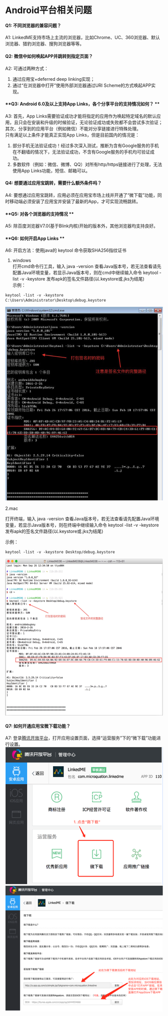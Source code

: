 # Android平台相关问题

#### **Q1: 不同浏览器的兼容问题？**

A1:  LinkedME支持市场上主流的浏览器，比如Chrome、UC、360浏览器、默认浏览器、猎豹浏览器、搜狗浏览器等等。

#### **Q2: 微信中如何唤起APP并跳转到指定页面？**

A2:  可通过两种方式：  
1. 通过应用宝+deferred deep linking实现；  
2. 通过“在浏览器中打开”使用外部浏览器通过URI Scheme的方式唤起APP实现。

#### **Q3: Android 6.0及以上支持App Links，各个分享平台的支持情况如何？ **

A3:  首先，App Links需要验证成功才能将指定的应用作为唤起特定域名的默认应用，且只会在安装和升级的时候验证，无论验证成功或失败都不会尝试多次验证； 其次，分享到的应用平台（例如微信）不能对分享链接进行特殊处理。  
只有满足以上条件才能真正实现App Links，但是目前国内的情况是：  
1. 部分手机无法验证成功！经过多次深入测试，推断为含有Google服务的手机在不翻墙的情况下，无法验证成功，不含有Google服务的手机均可验证成功。  
2. 多数软件（例如：微信、微博、QQ）对所有http/https链接进行了处理，无法使用App Links功能，短信、邮箱可以。

#### **Q4: 想要通过应用宝跳转，需要什么额外条件吗？**

A4:  要想通过应用宝跳转，应用必须在应用宝市场上线并开通了“微下载”功能，同时移动端必须安装了应用宝并安装了最新的App，才可实现流畅跳转。

#### **Q5: 对各个浏览器的支持情况 **

A5:  除百度浏览器V7.0\(基于Blink内核\)开始的版本外，其他浏览器均支持良好。

#### **Q6: 如何开启App Links **

A6:  开启方法：使用java的 keytool 命令获取SHA256指纹证书  
1. windows  
打开cmd命令行工具，输入 java -version 查看Java版本号，若无法查看请先配置Java环境变量，若显示Java版本号，则在cmd中继续输入命令 keytool -list -v -keystore 发布apk的签名文件路径\(以.keystore或.jks为结尾\)  
示例：

```
keytool -list -v -keystore C:\Users\Administrator\Desktop\debug.keystore
```

![](/assets/docs_QA_windows.png)

2.mac  

打开终端，输入 java -version 查看Java版本号，若无法查看请先配置Java环境变量，若显示Java版本号，则在终端中继续输入命令 keytool -list -v -keystore 发布apk的签名文件路径\(以.keystore或.jks为结尾\)  

示例：

```
keytool -list -v -keystore Desktop/debug.keystore
```

![](/assets/docs_QA_mac.png)


#### **Q7: 如何开通应用宝微下载功能？**

A7:   登录[腾讯开放平台](http://open.qq.com)，打开应用设置页面，选择“运营服务”下的“微下载”功能进行设置。
![](/assets/aaa.png)
![](/assets/bbb.png)





